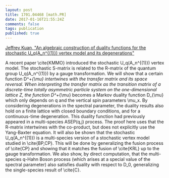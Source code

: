 ```yaml
---
layout: post
title: 1701.04468 [math.PR]
date: 2017-01-16T21:55:24Z
comments: false
tags: publication
published: true
---
```


[Jeffrey Kuan, "An algebraic construction of duality functions for the stochastic  U_q(A_n^{(1)}) vertex model and its degenerations"](http://arxiv.org/abs/1701.04468v2)

<!--more-->

A recent paper \cite{KMMO} introduced the stochastic U_q(A_n^{(1)}) vertex
model. The stochastic S-matrix is related to the R-matrix of the quantum group
U_q(A_n^{(1)}) by a gauge transformation. We will show that a certain function
D^+_{\mu} intertwines with the transfer matrix and its space reversal. When
interpreting the transfer matrix as the transition matrix of a discrete-time
totally asymmetric particle system on the one-dimensional lattice Z, the
function D^+_{\mu} becomes a Markov duality function D_{\mu} which only depends
on q and the vertical spin parameters \mu_x. By considering degenerations in
the spectral parameter, the duality results also hold on a finite lattice with
closed boundary conditions, and for a continuous-time degeneration. This
duality function had previously appeared in a multi-species ASEP(q,j) process.
The proof here uses that the R-matrix intertwines with the co-product, but does
not explicitly use the Yang-Baxter equation.
  It will also be shown that the stochastic U_q(A_n^{(1)}) is a multi-species
version of a stochastic vertex model studied in \cite{BP,CP}. This will be done
by generalizing the fusion process of \cite{CP} and showing that it matches the
fusion of \cite{KRL} up to the gauge transformation.
  We also show, by direct computation, that the multi-species q-Hahn Boson
process (which arises at a special value of the spectral parameter) also
satisfies duality with respect to D_0, generalizing the single-species result
of \cite{C}.
